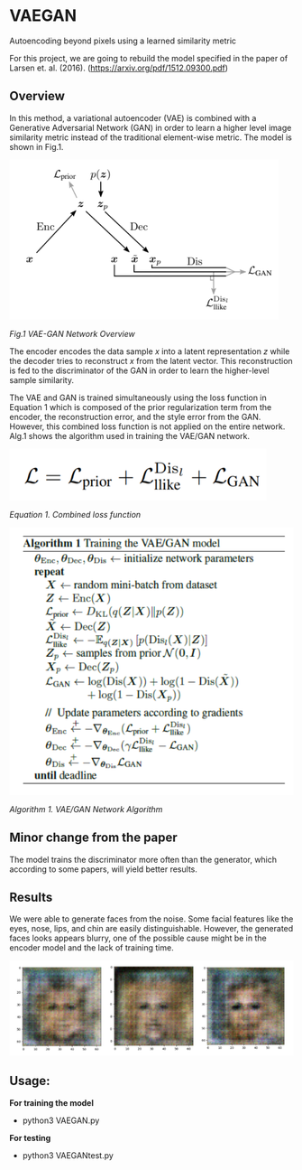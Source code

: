 # VAEGAN
Autoencoding beyond pixels using a learned similarity metric

For this project, we are going to rebuild the model specified in the paper of Larsen et. al. (2016). (https://arxiv.org/pdf/1512.09300.pdf)

## Overview

  In this method, a variational autoencoder (VAE) is combined with a Generative Adversarial Network (GAN) in order to learn a higher level image similarity metric instead of the traditional element-wise metric. The model is shown in Fig.1.

![netoverview](images/netover.PNG)

*Fig.1 VAE-GAN Network Overview*


  The encoder encodes the data sample $x$ into a latent representation $z$ while the decoder tries to reconstruct $x$ from the latent vector. This reconstruction is fed to the discriminator of the GAN in order to learn the higher-level sample similarity. 

  The VAE and GAN is trained simultaneously using the loss function in Equation 1 which is composed of the prior regularization term from the encoder, the reconstruction error, and the style error from the GAN. However, this combined loss function is not applied on the entire network. Alg.1 shows the algorithm used in training the VAE/GAN network.
 
 ![combinedloss](images/combloss.PNG)

*Equation 1. Combined loss function*

![networkalgorithm](images/netalgo.PNG)

*Algorithm 1. VAE/GAN Network Algorithm*


## Minor change from the paper

  The model trains the discriminator more often than the generator, which according to some papers, will yield better results.

## Results

  We were able to generate faces from the noise. Some facial features like the eyes, nose, lips, and chin are easily distinguishable. However, the generated faces looks appears blurry, one of the possible cause might be in the encoder model and the lack of training time.
	

![results](images/results.PNG)

## Usage:

**For training the model**

* python3 VAEGAN.py

**For testing**

* python3 VAEGANtest.py



